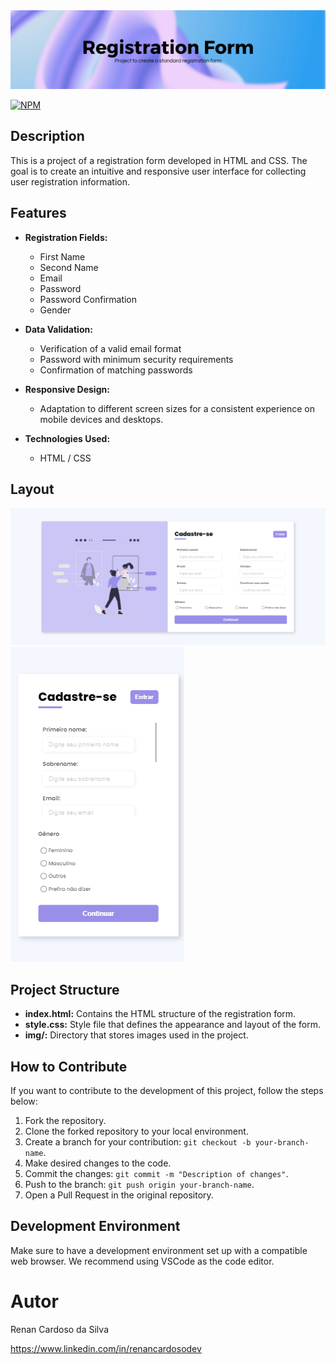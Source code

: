 <img src="assets/img/Banner para Linkedin Tecnologia em Preto.png">

[![NPM](https://img.shields.io/npm/l/react)](https://github.com/renancardosodev/formulariodecadastro/blob/main/LICENSE) 


## Description

This is a project of a registration form developed in HTML and CSS. The goal is to create an intuitive and responsive user interface for collecting user registration information.

## Features

- **Registration Fields:**
  - First Name
  - Second Name
  - Email
  - Password
  - Password Confirmation
  - Gender

- **Data Validation:**
  - Verification of a valid email format
  - Password with minimum security requirements
  - Confirmation of matching passwords

- **Responsive Design:**
  - Adaptation to different screen sizes for a consistent experience on mobile devices and desktops.

- **Technologies Used:**
  - HTML / CSS

## Layout

<img src="assets/img/frame-01.png">
<img src="assets/img/frame-02.png">


## Project Structure


- **index.html:** Contains the HTML structure of the registration form.
- **style.css:** Style file that defines the appearance and layout of the form.
- **img/:** Directory that stores images used in the project.

## How to Contribute

If you want to contribute to the development of this project, follow the steps below:

1. Fork the repository.
2. Clone the forked repository to your local environment.
3. Create a branch for your contribution: `git checkout -b your-branch-name`.
4. Make desired changes to the code.
5. Commit the changes: `git commit -m "Description of changes"`.
6. Push to the branch: `git push origin your-branch-name`.
7. Open a Pull Request in the original repository.

## Development Environment

Make sure to have a development environment set up with a compatible web browser. We recommend using VSCode as the code editor.


# Autor

Renan Cardoso da Silva

https://www.linkedin.com/in/renancardosodev